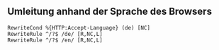 ## Umleitung anhand der Sprache des Browsers

```apache_conf
RewriteCond %{HTTP:Accept-Language} (de) [NC]
RewriteRule ^/?$ /de/ [R,NC,L]
RewriteRule ^/?$ /en/ [R,NC,L]
```
